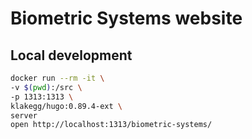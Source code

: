# Biometric Systems website

## Local development

```bash
docker run --rm -it \  
-v $(pwd):/src \    
-p 1313:1313 \
klakegg/hugo:0.89.4-ext \
server
open http://localhost:1313/biometric-systems/
```
